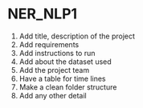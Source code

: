 # NER_NLP1

1. Add title, description of the project
2. Add requirements
3. Add instructions to run
4. Add about the dataset used
5. Add the project team
6. Have a table for time lines
7. Make a clean folder structure
8. Add any other detail
